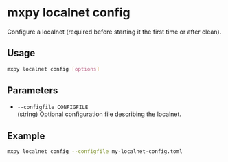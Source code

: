 # mxpy localnet config

Configure a localnet (required before starting it the first time or after clean).

## Usage

```bash
mxpy localnet config [options]
```

## Parameters

- `--configfile CONFIGFILE`  
  (string) Optional configuration file describing the localnet.

## Example

```bash
mxpy localnet config --configfile my-localnet-config.toml
